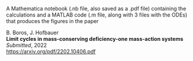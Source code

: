 A Mathematica notebook (.nb file, also saved as a .pdf file) containing the calculations and
a MATLAB code (.m file, along with 3 files with the ODEs) that produces the figures in the paper  

B. Boros, J. Hofbauer  
**Limit cycles in mass-conserving deficiency-one mass-action systems**  
*Submitted*, 2022  
https://arxiv.org/pdf/2202.10406.pdf
